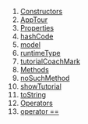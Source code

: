 1.  [Constructors](models_app_tour/AppTour-class.html#constructors)
2.  [AppTour](models_app_tour/AppTour/AppTour.html)
3.  [Properties](models_app_tour/AppTour-class.html#instance-properties)
4.  [hashCode](https://api.flutter.dev/flutter/dart-core/Object/hashCode.html)
5.  [model](models_app_tour/AppTour/model.html)
6.  [runtimeType](https://api.flutter.dev/flutter/dart-core/Object/runtimeType.html)
7.  [tutorialCoachMark](models_app_tour/AppTour/tutorialCoachMark.html)
8.  [Methods](models_app_tour/AppTour-class.html#instance-methods)
9.  [noSuchMethod](https://api.flutter.dev/flutter/dart-core/Object/noSuchMethod.html)
10. [showTutorial](models_app_tour/AppTour/showTutorial.html)
11. [toString](https://api.flutter.dev/flutter/dart-core/Object/toString.html)
12. [Operators](models_app_tour/AppTour-class.html#operators)
13. [operator
    ==](https://api.flutter.dev/flutter/dart-core/Object/operator_equals.html)

